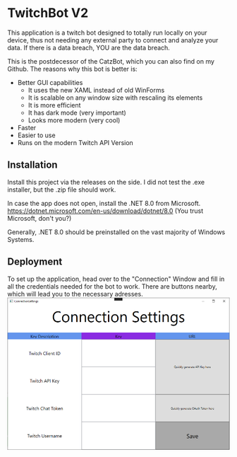 
# TwitchBot V2

This application is a twitch bot designed to totally run locally on your device, thus not needing any external party to connect and analyze your data. If there is a data breach, YOU are the data breach.

This is the postdecessor of the CatzBot, which you can also find on my Github. The reasons why this bot is better is:

- Better GUI capabilities
    - It uses the new XAML instead of old WinForms
    - It is scalable on any window size with rescaling its elements
    - It is more efficient
    - It has dark mode (very important)
    - Looks more modern (very cool)
-   Faster
-   Easier to use
-   Runs on the modern Twitch API Version


## Installation

Install this project via the releases on the side. I did not test the .exe installer, but the .zip file should work.

In case the app does not open, install the .NET 8.0 from Microsoft. 
https://dotnet.microsoft.com/en-us/download/dotnet/8.0
(You trust Microsoft, don't you?)

Generally, .NET 8.0 should be preinstalled on the vast majority of Windows Systems.

## Deployment

To set up the application, head over to the "Connection" Window and fill in all the credentials needed for the bot to work. There are buttons nearby, which will lead you to the necessary adresses.
![Connection](Connection.PNG?raw=true "Screenshot of the connection form")
